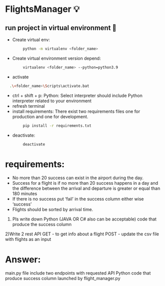 # FlightsManager 💡
 
## run project in virtual environment 🚀

- Create virtual env:

```bash
        python -m virtualenv <folder_name>
```

- Create virtual environment version depend:

```bash
        virtualenv <folder_name> --python=python3.9
```

- activate

```bash
  .\<folder_name>\Scripts\activate.bat
```

- ctrl + shift + p: Python: Select interpreter
  should include Python interpreter related to your environment
- refresh terminal
- install requirements:
  There exist two requirements files one for production and one for development.

```bash
        pip install -r requirements.txt
```

- deactivate:

```bash
        deactivate
```

# requirements:
- No more than 20 success can exist in the airport during the day. 
- Success for a flight is if no more than 20 success happens in a day and the difference between the
arrival and departure is greater or equal than 180 minutes
- If there is no success put ‘fail’ in the success column either wise ‘success’
- Flights should be sorted by arrival time.

1) Pls write down
Python (JAVA OR C# also can be acceptable) code that produce the success column

2)Write 2 rest API
GET - to get info about a flight
POST - update the csv file with flights as an input

# Answer:
main.py file include two endpoints with requested API
Python code that produce success column launched by flight_manager.py 
